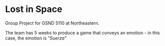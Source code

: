 # Lost in Space
Group Project for GSND 5110 at Northeastern.

The team has 5 weeks to produce a game that conveys an emotion - in this case, the emotion is _"Suerza"_
